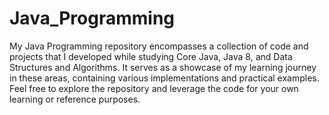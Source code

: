 # Java_Programming
My Java Programming repository encompasses a collection of code and projects that I developed while studying Core Java, Java 8, and Data Structures and Algorithms. It serves as a showcase of my learning journey in these areas, containing various implementations and practical examples. Feel free to explore the repository and leverage the code for your own learning or reference purposes.
